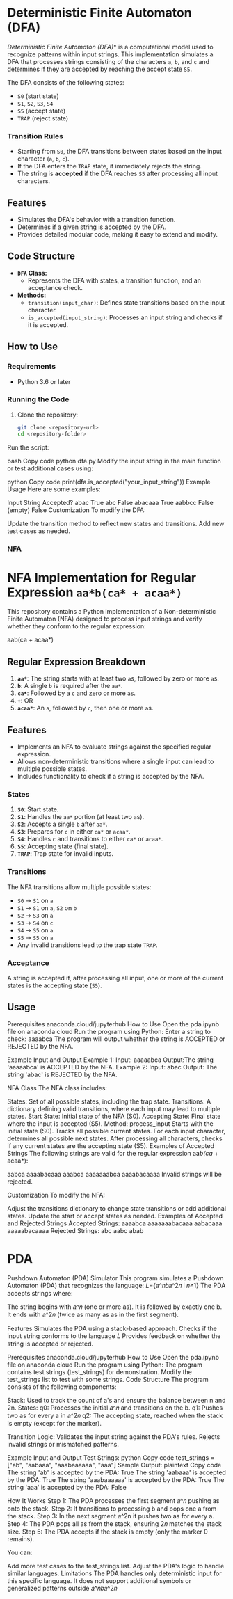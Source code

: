 # Deterministic Finite Automaton (DFA)
*Deterministic Finite Automaton (DFA)** is a computational model used to recognize patterns within input strings. This implementation simulates a DFA that processes strings consisting of the characters `a`, `b`, and `c` and determines if they are accepted by reaching the accept state `S5`.

The DFA consists of the following states:

- `S0` (start state)
- `S1`, `S2`, `S3`, `S4`
- `S5` (accept state)
- `TRAP` (reject state)

### Transition Rules

- Starting from `S0`, the DFA transitions between states based on the input character (`a`, `b`, `c`).
- If the DFA enters the `TRAP` state, it immediately rejects the string.
- The string is **accepted** if the DFA reaches `S5` after processing all input characters.

## Features

- Simulates the DFA's behavior with a transition function.
- Determines if a given string is accepted by the DFA.
- Provides detailed modular code, making it easy to extend and modify.

## Code Structure

- **`DFA` Class:** 
  - Represents the DFA with states, a transition function, and an acceptance check.
- **Methods:**
  - `transition(input_char)`: Defines state transitions based on the input character.
  - `is_accepted(input_string)`: Processes an input string and checks if it is accepted.

## How to Use

### Requirements

- Python 3.6 or later

### Running the Code

1. Clone the repository:
   ```bash
   git clone <repository-url>
   cd <repository-folder>
Run the script:

bash
Copy code
python dfa.py
Modify the input string in the main function or test additional cases using:

python
Copy code
print(dfa.is_accepted("your_input_string"))
Example Usage
Here are some examples:

Input String	Accepted?
abac	 True
abc	 False
abacaaa	 True
aabbcc	False
(empty)	False
Customization
To modify the DFA:

Update the transition method to reflect new states and transitions.
Add new test cases as needed.

### NFA
# NFA Implementation for Regular Expression `aa*b(ca* + acaa*)`

This repository contains a Python implementation of a Non-deterministic Finite Automaton (NFA) designed to process input strings and verify whether they conform to the regular expression:

aab(ca + acaa*)

## Regular Expression Breakdown

1. **`aa*`**: The string starts with at least two `a`s, followed by zero or more `a`s.
2. **`b`**: A single `b` is required after the `aa*`.
3. **`ca*`**: Followed by a `c` and zero or more `a`s.
4. **`+`**: OR
5. **`acaa*`**: An `a`, followed by `c`, then one or more `a`s.

## Features

- Implements an NFA to evaluate strings against the specified regular expression.
- Allows non-deterministic transitions where a single input can lead to multiple possible states.
- Includes functionality to check if a string is accepted by the NFA.

### States

1. **`S0`**: Start state.
2. **`S1`**: Handles the `aa*` portion (at least two `a`s).
3. **`S2`**: Accepts a single `b` after `aa*`.
4. **`S3`**: Prepares for `c` in either `ca*` or `acaa*`.
5. **`S4`**: Handles `c` and transitions to either `ca*` or `acaa*`.
6. **`S5`**: Accepting state (final state).
7. **`TRAP`**: Trap state for invalid inputs.

### Transitions

The NFA transitions allow multiple possible states:
- `S0` → `S1` on `a`
- `S1` → `S1` on `a`, `S2` on `b`
- `S2` → `S3` on `a`
- `S3` → `S4` on `c`
- `S4` → `S5` on `a`
- `S5` → `S5` on `a`
- Any invalid transitions lead to the trap state `TRAP`.

### Acceptance

A string is accepted if, after processing all input, one or more of the current states is the accepting state (`S5`).

## Usage

Prerequisites
anaconda.cloud/jupyterhub
How to Use
Open the pda.ipynb file on anaconda cloud
Run the program using Python:
Enter a string to check: aaaabca
The program will output whether the string is ACCEPTED or REJECTED by the NFA.

Example Input and Output
Example 1:
Input: aaaaabca
Output:The string 'aaaaabca' is ACCEPTED by the NFA.
Example 2:
Input: abac
Output: The string 'abac' is REJECTED by the NFA.

NFA Class
The NFA class includes:

States: Set of all possible states, including the trap state.
Transitions: A dictionary defining valid transitions, where each input may lead to multiple states.
Start State: Initial state of the NFA (S0).
Accepting State: Final state where the input is accepted (S5).
Method: process_input
Starts with the initial state (S0).
Tracks all possible current states.
For each input character, determines all possible next states.
After processing all characters, checks if any current states are the accepting state (S5).
Examples of Accepted Strings
The following strings are valid for the regular expression aa*b(ca* + acaa*):

aabca
aaaabacaaa
aaabca
aaaaaaabca
aaaabacaaaa
Invalid strings will be rejected.

Customization
To modify the NFA:

Adjust the transitions dictionary to change state transitions or add additional states.
Update the start or accept states as needed.
Examples of Accepted and Rejected Strings
Accepted Strings:
aaaabca
aaaaaaabacaaa
aabacaaa
aaaaabacaaaa
Rejected Strings:
abc
aabc
abab

# PDA
Pushdown Automaton (PDA) Simulator
This program simulates a Pushdown Automaton (PDA) that recognizes the language:
𝐿={𝑎^𝑛𝑏𝑎^2𝑛 ∣ 𝑛≥1}
The PDA accepts strings where:

The string begins with 𝑎^𝑛 (one or more as).
It is followed by exactly one b.
It ends with 𝑎^2𝑛 (twice as many as as in the first segment).

Features
Simulates the PDA using a stack-based approach.
Checks if the input string conforms to the language 𝐿
Provides feedback on whether the string is accepted or rejected.

Prerequisites
anaconda.cloud/jupyterhub
How to Use
Open the pda.ipynb file on anaconda cloud
Run the program using Python:
The program contains test strings (test_strings) for demonstration. Modify the test_strings list to test with  some strings.
Code Structure
The program consists of the following components:

Stack: Used to track the count of a's and ensure the balance between n and 2n.
States:
q0: Processes the initial 𝑎^𝑛 and transitions on the b.
q1: Pushes two as for every a in 𝑎^2𝑛
q2: The accepting state, reached when the stack is empty (except for the marker).

Transition Logic:
Validates the input string against the PDA's rules.
Rejects invalid strings or mismatched patterns.

Example Input and Output
Test Strings:
python
Copy code
test_strings = ["ab", "aabaaa", "aaabaaaaaa", "aaa"]
Sample Output:
plaintext
Copy code
The string 'ab' is accepted by the PDA: True
The string 'aabaaa' is accepted by the PDA: True
The string 'aaabaaaaaa' is accepted by the PDA: True
The string 'aaa' is accepted by the PDA: False

How It Works
Step 1: The PDA processes the first segment 𝑎^𝑛 pushing as onto the stack.
Step 2: It transitions to processing b and pops one a from the stack.
Step 3: In the next segment 𝑎^2n it pushes two as for every a.
Step 4: The PDA pops all as from the stack, ensuring 2𝑛 matches the stack size.
Step 5: The PDA accepts if the stack is empty (only the marker 0 remains).


You can:

Add more test cases to the test_strings list.
Adjust the PDA's logic to handle similar languages.
Limitations
The PDA handles only deterministic input for this specific language.
It does not support additional symbols or generalized patterns outside 𝑎^𝑛𝑏𝑎^2𝑛


